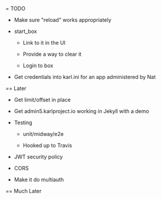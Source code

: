 = TODO

- Make sure "reload" works appropriately

- start_box

    * Link to it in the UI
    
    * Provide a way to clear it
    
    * Login to box
    
- Get credentials into karl.ini for an app administered by Nat

== Later

- Get limit/offset in place

- Get admin5.karlproject.io working in Jekyll with a demo

- Testing

    - unit/midway/e2e
    
    - Hooked up to Travis

- JWT security policy
  
- CORS
  
- Make it do multiauth


== Much Later